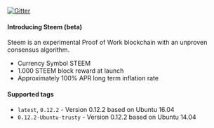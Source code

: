[![Gitter](https://badges.gitter.im/Join%20Chat.svg)](https://gitter.im/TigerND/docker-steem-wallet)

#### Introducing Steem (beta)

Steem is an experimental Proof of Work blockchain with an unproven consensus algorithm.

* Currency Symbol STEEM
* 1.000 STEEM block reward at launch
* Approximately 100% APR long term inflation rate

#### Supported tags

* `latest`, `0.12.2` - Version 0.12.2 based on Ubuntu 16.04
* `0.12.2-Ubuntu-trusty` - Version 0.12.2 based on Ubuntu 14.04
